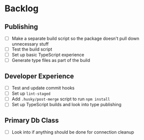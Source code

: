 # Backlog

## Publishing

- [ ] Make a separate build script so the package doesn't pull down unnecessary stuff
- [ ] Test the build script
- [ ] Set up basic TypeScript experience
- [ ] Generate type files as part of the build

## Developer Experience

- [ ] Test and update commit hooks
- [ ] Set up `lint-staged`
- [ ] Add `.husky/post-merge` script to run `npm install`
- [ ] Set up TypeScript builds and look into type publishing

## Primary Db Class

- [ ] Look into if anything should be done for connection cleanup
